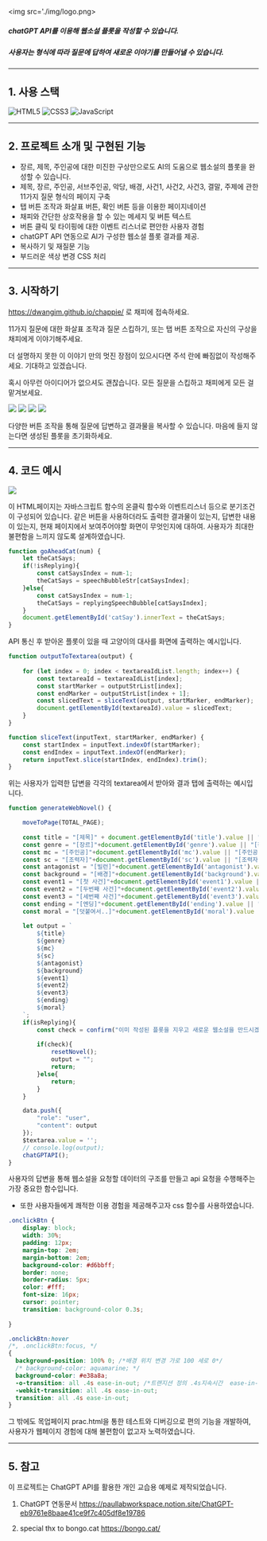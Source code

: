 
<img src='./img/logo.png>

##### chatGPT API를 이용해 웹소설 플롯을 작성할 수 있습니다.
##### 사용자는 형식에 따라 질문에 답하여 새로운 이야기를 만들어낼 수 있습니다.
___



## 1. 사용 스택

![HTML5](https://img.shields.io/badge/html5-%23E34F26.svg?style=for-the-badge&logo=html5&logoColor=white) ![CSS3](https://img.shields.io/badge/css3-%231572B6.svg?style=for-the-badge&logo=css3&logoColor=white) ![JavaScript](https://img.shields.io/badge/javascript-%23323330.svg?style=for-the-badge&logo=javascript&logoColor=%23F7DF1E)

 -----------
## 2. 프로젝트 소개 및 구현된 기능
- 장르, 제목, 주인공에 대한 미진한 구상만으로도 AI의 도움으로 웹소설의 플롯을 완성할 수 있습니다.
- 제목, 장르, 주인공, 서브주인공, 악당, 배경, 사건1, 사건2, 사건3, 결말, 주제에 관한 11가지 질문 형식의 페이지 구축
- 탭 버튼 조작과 화살표 버튼, 확인 버튼 등을 이용한 페이지네이션
- 채피와 간단한 상호작용을 할 수 있는 메세지 및 버튼 텍스트
- 버튼 클릭 및 타이핑에 대한 이벤트 리스너로 편안한 사용자 경험
- chatGPT API 연동으로 AI가 구성한 웹소설 플롯 결과를 제공.
- 복사하기 및 재질문 기능
- 부드러운 색상 변경 CSS 처리
--------------

## 3. 시작하기

https://dwangim.github.io/chappie/ 로 채피에 접속하세요.

11가지 질문에 대한 화살표 조작과 질문 스킵하기, 또는 탭 버튼 조작으로 자신의 구상을 채피에게 이야기해주세요.

더 설명하지 못한 이 이야기 만의 멋진 장점이 있으시다면 주석 란에 빠짐없이 작성해주세요. 기대하고 있겠습니다.

혹시 아무런 아이디어가 없으셔도 괜찮습니다. 모든 질문을 스킵하고 채피에게 모든 걸 맡겨보세요.

<img src='./img/idunno.gif'>

<img src='./img/buttons.gif'>

<img src='./img/typing.gif'>

<img src='./img/replying.gif'>

다양한 버튼 조작을 통해 질문에 답변하고 결과물을 복사할 수 있습니다.
마음에 들지 않는다면 생성된 플롯을 초기화하세요.

-------------
## 4. 코드 예시


<img src='./img/flowchart.png'>

이 HTML페이지는 자바스크립트 함수의 온클릭 함수와 이벤트리스너 등으로 분기조건이 구성되어 있습니다.
같은 버튼을 사용하더라도 출력한 결과물이 있는지, 답변한 내용이 있는지, 현재 페이지에서 보여주어야할 화면이 무엇인지에 대하여.
사용자가 최대한 불편함을 느끼지 않도록 설계하였습니다.

```javascript
function goAheadCat(num) {
    let theCatSays;
    if(!isReplying){
        const catSaysIndex = num-1;
        theCatSays = speechBubbleStr[catSaysIndex];
    }else{
        const catSaysIndex = num-1;
        theCatSays = replyingSpeechBubble[catSaysIndex];
    }
    document.getElementById('catSay').innerText = theCatSays;
}

```
API 통신 후 받아온 플롯이 있을 때 고양이의 대사를 화면에 출력하는 예시입니다.

```javascript
function outputToTextarea(output) {
    
    for (let index = 0; index < textareaIdList.length; index++) {
        const textareaId = textareaIdList[index];
        const startMarker = outputStrList[index];
        const endMarker = outputStrList[index + 1];
        const slicedText = sliceText(output, startMarker, endMarker);
        document.getElementById(textareaId).value = slicedText;
    }
}

function sliceText(inputText, startMarker, endMarker) {
    const startIndex = inputText.indexOf(startMarker);
    const endIndex = inputText.indexOf(endMarker);
    return inputText.slice(startIndex, endIndex).trim();
}

```

위는 사용자가 입력한 답변을 각각의 textarea에서 받아와 결과 탭에 출력하는 예시입니다.

```javascript
function generateWebNovel() {

    moveToPage(TOTAL_PAGE);
 
    const title = "[제목]" + document.getElementById('title').value || "[제목]";
    const genre = "[장르]"+document.getElementById('genre').value || "[장르]";
    const mc = "[주인공]"+document.getElementById('mc').value || "[주인공]";
    const sc = "[조력자]"+document.getElementById('sc').value || "[조력자]";
    const antagonist = "[빌런]"+document.getElementById('antagonist').value || "[빌런]";
    const background = "[배경]"+document.getElementById('background').value || "[배경]";
    const event1 = "[첫 사건]"+document.getElementById('event1').value || "[첫 사건]";
    const event2 = "[두번째 사건]"+document.getElementById('event2').value || "[두번째 사건]";
    const event3 = "[세번째 사건]"+document.getElementById('event3').value || "[세번째 사건]";
    const ending = "[엔딩]"+document.getElementById('ending').value || "[엔딩]";
    const moral = "[덧붙여서..]"+document.getElementById('moral').value || "[덧붙여서..]";
    
    let output = `
        ${title}
        ${genre}
        ${mc}
        ${sc}
        ${antagonist}
        ${background}
        ${event1}
        ${event2}
        ${event3}
        ${ending}
        ${moral}
    `;
    if(isReplying){
        const check = confirm("이미 작성된 플롯을 지우고 새로운 웹소설을 만드시겠습니까?");
        
        if(check){
            resetNovel();
            output = "";
            return;
        }else{
            return;
        }
    }

    data.push({
        "role": "user",
        "content": output
    });
    $textarea.value = '';
    // console.log(output);
    chatGPTAPI();
}
```

사용자의 답변을 통해 웹소설을 요청할 데이터의 구조를 만들고 api 요청을 수행해주는 가장 중요한 함수입니다.

- 또한 사용자들에게 쾌적한 이용 경험을 제공해주고자 css 함수를 사용하였습니다.
```css
.onclickBtn {
    display: block;
    width: 30%;
    padding: 12px;
    margin-top: 2em;
    margin-bottom: 2em;
    background-color: #d6bbff;
    border: none;
    border-radius: 5px;
    color: #fff;
    font-size: 16px;
    cursor: pointer;
    transition: background-color 0.3s;
    
}

.onclickBtn:hover
/*, .onclickBtn:focus, */
{
  background-position: 100% 0; /*배경 위치 변경 가로 100 세로 0*/
  /* background-color: aquamarine; */
  background-color: #e38a8a; 
  -o-transition: all .4s ease-in-out; /*트랜지션 정의 .4s지속시간  ease-in-out함수지정 */
  -webkit-transition: all .4s ease-in-out;
  transition: all .4s ease-in-out;
}
```

그 밖에도 목업페이지 prac.html을 통한 테스트와 디버깅으로 편의 기능을 개발하여, 사용자가 웹페이지 경험에 대해 불편함이 없고자 노력하였습니다.


------------

## 5. 참고

이 프로젝트는 ChatGPT API를 활용한 개인 교습용 예제로 제작되었습니다.

1. ChatGPT 연동문서
https://paullabworkspace.notion.site/ChatGPT-eb9761e8baae41ce9f7c405df8e19786

2. special thx to bongo.cat
https://bongo.cat/


